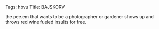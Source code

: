 Tags: hbvu
Title: BAJSKORV
  
the pee.em that wants to be a photographer or gardener shows up and throws red wine fueled insults for free.